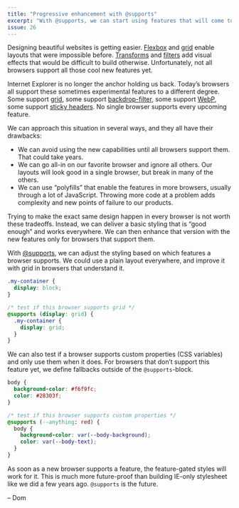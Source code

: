 ```yaml
---
title: "Progressive enhancement with @supports"
excerpt: "With @supports, we can start using features that will come to CSS soon in supporting browsers today."
issue: 26
---
```

Designing beautiful websites is getting easier. [Flexbox](https://developer.mozilla.org/en-US/docs/Web/CSS/CSS_Flexible_Box_Layout) and [grid](https://developer.mozilla.org/en-US/docs/Web/CSS/CSS_Grid_Layout) enable layouts that were impossible before. [Transforms](https://developer.mozilla.org/en-US/docs/Web/CSS/CSS_Transforms) and [filters](https://developer.mozilla.org/en-US/docs/Web/CSS/filter) add visual effects that would be difficult to build otherwise. Unfortunately, not all browsers support all those cool new features yet.

Internet Explorer is no longer the anchor holding us back. Today’s browsers all support these sometimes experimental features to a different degree. Some support [grid](https://caniuse.com/#feat=css-grid), some support [backdrop-filter](https://caniuse.com/#feat=css-backdrop-filter), some support [WebP](https://caniuse.com/#feat=webp), some support [sticky headers](https://caniuse.com/#feat=css-sticky). No single browser supports every upcoming feature.

We can approach this situation in several ways, and they all have their drawbacks:

- We can avoid using the new capabilities until all browsers support them. That could take years.
- We can go all-in on our favorite browser and ignore all others. Our layouts will look good in a single browser, but break in many of the others.
- We can use “polyfills” that enable the features in more browsers, usually through a lot of JavaScript. Throwing more code at a problem adds complexity and new points of failure to our products.

Trying to make the exact same design happen in every browser is not worth these tradeoffs. Instead, we can deliver a basic styling that is “good enough” and works everywhere. We can then enhance that version with the new features only for browsers that support them.

With [@supports](https://developer.mozilla.org/en-US/docs/Web/CSS/@supports), we can adjust the styling based on which features a browser supports. We could use a plain layout everywhere, and improve it with grid in browsers that understand it.

```css
.my-container {
  display: block;
}

/* test if this browser supports grid */
@supports (display: grid) {
  .my-container {
    display: grid;
  }
}
```

We can also test if a browser supports custom properties (CSS variables) and only use them when it does. For browsers that don’t support this feature yet, we define fallbacks outside of the `@supports`-block.

```css
body {
  background-color: #f6f9fc;
  color: #28303f;
}

/* test if this browser supports custom properties */
@supports (--anything: red) {
  body {
    background-color: var(--body-background);
    color: var(--body-text);
  }
}
```

As soon as a new browser supports a feature, the feature-gated styles will work for it. This is much more future-proof than building IE-only stylesheet like we did a few years ago. `@supports` is the future.

– Dom
